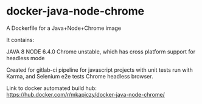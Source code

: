# docker-java-node-chrome

A Dockerfile for a Java+Node+Chrome image

It contains:

JAVA 8
NODE 6.4.0
Chrome unstable, which has cross platform support for headless mode

Created for gitlab-ci pipeline for javascript projects with unit tests run with Karma, and Selenium e2e tests Chrome headless browser.

Link to docker automated build hub: https://hub.docker.com/r/mkapiczy/docker-java-node-chrome/
